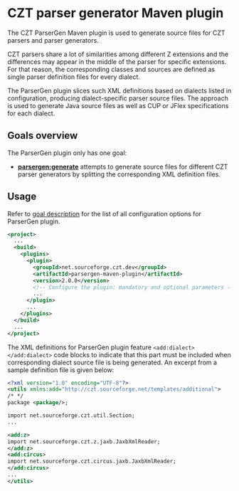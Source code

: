 # CZT parser generator Maven plugin

The CZT ParserGen Maven plugin is used to generate source files for CZT parsers and parser
generators.

CZT parsers share a lot of similarities among different Z extensions and the differences may
appear in the middle of the parser for specific extensions. For that reason, the corresponding
classes and sources are defined as single parser definition files for every dialect.

The ParserGen plugin slices such XML definitions based on dialects listed in configuration,
producing dialect-specific parser source files. The approach is used to generate Java source
files as well as CUP or JFlex specifications for each dialect.


## Goals overview

The ParserGen plugin only has one goal:

-   **[parsergen:generate][]** attempts to generate source files for different CZT parser
    generators by splitting the corresponding XML definition files.

[parsergen:generate]: generate-mojo.html


## Usage

Refer to [goal description][parsergen:generate] for the list of all configuration options for
ParserGen plugin.

```xml
<project>
  ...
  <build>
    <plugins>
      <plugin>
        <groupId>net.sourceforge.czt.dev</groupId>
        <artifactId>parsergen-maven-plugin</artifactId>
        <version>2.0.0</version>
        <!-- Configure the plugin: mandatory and optional parameters -->
        ...
      </plugin>
      ...
    </plugins>
  </build>
  ...
</project>
```

The XML definitions for ParserGen plugin feature `<add:dialect></add:dialect>` code blocks
to indicate that this part must be included when corresponding dialect source file is being
generated. An excerpt from a sample definition file is given below:

```xml
<?xml version="1.0" encoding="UTF-8"?>
<utils xmlns:add="http://czt.sourceforge.net/templates/additional">
/* */
package <package/>;

import net.sourceforge.czt.util.Section;
...

<add:z>
import net.sourceforge.czt.z.jaxb.JaxbXmlReader;
</add:z>
<add:circus>
import net.sourceforge.czt.circus.jaxb.JaxbXmlReader;
</add:circus>
...
</utils>
```
